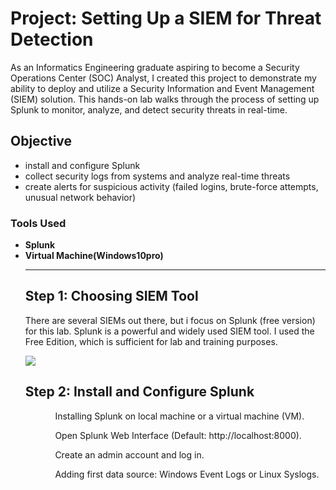 <h1>Project: Setting Up a SIEM for Threat Detection</h1>
<p>
  As an Informatics Engineering graduate aspiring to become a Security Operations Center (SOC) Analyst, I created this project to demonstrate my ability to deploy and utilize a Security Information and Event Management (SIEM) solution. This hands-on lab walks through the process of setting up Splunk to monitor, analyze, and detect security threats in real-time.
</p>
<h2>Objective</h2>
<ul>
  <li>install and configure Splunk</li>
  <li>collect security logs from systems and analyze real-time threats</li>
  <li>create alerts for suspicious activity (failed logins, brute-force attempts, unusual network behavior)</li>
</ul>

<h3>Tools Used</h3>
<ul>
  <li><strong>Splunk</strong></li>
  <li><strong>Virtual Machine(Windows10pro)</strong></li>
<hr />

<h2>Step 1: Choosing SIEM Tool</h2>
<p>There are several SIEMs out there, but i focus on Splunk (free version) for this lab.
  Splunk is a powerful and widely used SIEM tool. I used the Free Edition, which is sufficient for lab and training purposes.
</p>
<a href="https://www.linkedin.com/in/ananda-bagaskara-poetra-dwiki-34492b221/](https://www.splunk.com/en_us/download.html">
  <img src="https://img.shields.io/badge/-Splunk-000000?&style=for-the-badge&logo=Splunk&logoColor=white" />
</a>

<h2>Step 2: Install and Configure Splunk</h2>
<ul>
  <ol>Installing Splunk on local machine or a virtual machine (VM).</ol>
  <ol>Open Splunk Web Interface (Default: http://localhost:8000).</ol>
  <ol>Create an admin account and log in.</ol>
  <ol>Adding first data source: Windows Event Logs or Linux Syslogs.</ol>
</ul>


